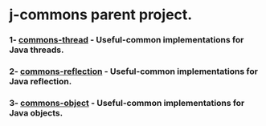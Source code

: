 # j-commons parent project.
### 1- [commons-thread](https://github.com/armange/j-commons/tree/master/commons-thread) - Useful-common implementations for Java threads.
### 2- [commons-reflection](https://github.com/armange/j-commons/tree/development/commons-reflection) - Useful-common implementations for Java reflection.
### 3- [commons-object](https://github.com/armange/j-commons/tree/development/commons-object) - Useful-common implementations for Java objects.
